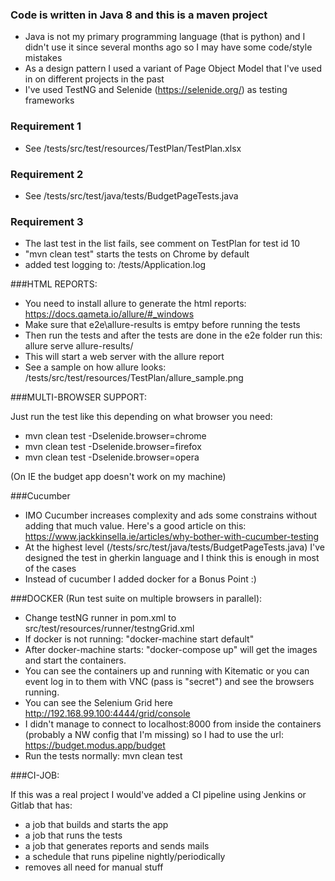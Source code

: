 ### Code is written in Java 8 and this is a maven project
* Java is not my primary programming language (that is python) and I didn't use it since several months ago so I may have some code/style mistakes
* As a design pattern I used a variant of Page Object Model that I've used in on different projects in the past
* I've used TestNG and Selenide (https://selenide.org/) as testing frameworks

### Requirement 1
* See /tests/src/test/resources/TestPlan/TestPlan.xlsx

### Requirement 2
* See /tests/src/test/java/tests/BudgetPageTests.java

### Requirement 3
* The last test in the list fails, see comment on TestPlan for test id 10
* "mvn clean test" starts the tests on Chrome by default
* added test logging to: /tests/Application.log

###HTML REPORTS:

* You need to install allure to generate the html reports: https://docs.qameta.io/allure/#_windows
* Make sure that e2e\allure-results is emtpy before running the tests
* Then run the tests and after the tests are done in the e2e folder run this: allure serve allure-results/
* This will start a web server with the allure report
* See a sample on how allure looks: /tests/src/test/resources/TestPlan/allure_sample.png

###MULTI-BROWSER SUPPORT:

Just run the test like this depending on what browser you need:

* mvn clean test -Dselenide.browser=chrome
* mvn clean test -Dselenide.browser=firefox 
* mvn clean test -Dselenide.browser=opera

(On IE the budget app doesn't work on my machine) 

###Cucumber

* IMO Cucumber increases complexity and ads some constrains without adding that much value. Here's a good article on this: https://www.jackkinsella.ie/articles/why-bother-with-cucumber-testing
* At the highest level (/tests/src/test/java/tests/BudgetPageTests.java) I've designed the test in gherkin language and I think this is enough in most of the cases
* Instead of cucumber I added docker for a Bonus Point :)

###DOCKER (Run test suite on multiple browsers in parallel):

* Change testNG runner in pom.xml to <suiteXmlFile>src/test/resources/runner/testngGrid.xml</suiteXmlFile>
* If docker is not running: "docker-machine start default"
* After docker-machine starts: "docker-compose up" will get the images and start the containers.
* You can see the containers up and running with Kitematic or you can event log in to them with VNC (pass is "secret") and see the browsers running.
* You can see the Selenium Grid here http://192.168.99.100:4444/grid/console
* I didn't manage to connect to localhost:8000 from inside the containers (probably a NW config that I'm missing) so I had to use the url: https://budget.modus.app/budget
* Run the tests normally: mvn clean test

###CI-JOB:

If this was a real project I would've added a CI pipeline using Jenkins or Gitlab that has: 
 * a job that builds and starts the app
 * a job that runs the tests
 * a job that generates reports and sends mails
 * a schedule that runs pipeline nightly/periodically
 * removes all need for manual stuff
